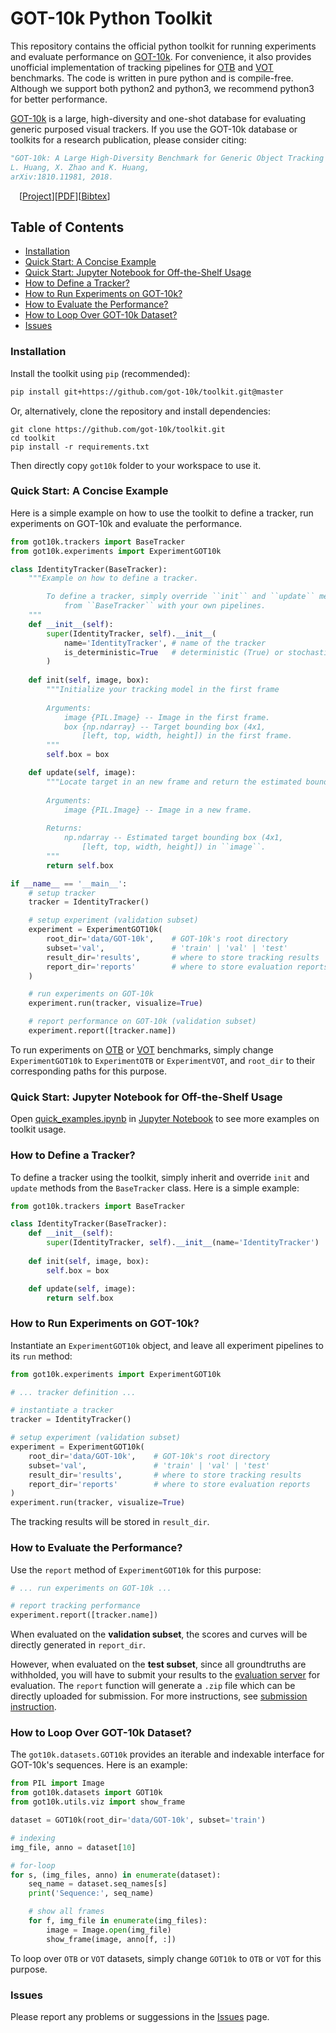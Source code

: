 # GOT-10k Python Toolkit

This repository contains the official python toolkit for running experiments and evaluate performance on [GOT-10k](http://aitestunion.com/got-10k). For convenience, it also provides unofficial implementation of tracking pipelines for [OTB](http://cvlab.hanyang.ac.kr/tracker_benchmark/index.html) and [VOT](http://votchallenge.net) benchmarks. The code is written in pure python and is compile-free. Although we support both python2 and python3, we recommend python3 for better performance.

[GOT-10k](http://aitestunion.com/got-10k) is a large, high-diversity and one-shot database for evaluating generic purposed visual trackers. If you use the GOT-10k database or toolkits for a research publication, please consider citing:

```Bibtex
"GOT-10k: A Large High-Diversity Benchmark for Generic Object Tracking in the Wild."
L. Huang, X. Zhao and K. Huang,
arXiv:1810.11981, 2018.
```

&emsp;\[[Project](http://aitestunion.com/got-10k)\]\[[PDF](https://arxiv.org/abs/1810.11981)\]\[[Bibtex](http://aitestunion.com/got-10k/bibtex)\]

## Table of Contents

* [Installation](#installation)
* [Quick Start: A Concise Example](#quick-start-a-concise-example)
* [Quick Start: Jupyter Notebook for Off-the-Shelf Usage](#quick-start-jupyter-notebook-for-off-the-shelf-usage)
* [How to Define a Tracker?](#how-to-define-a-tracker)
* [How to Run Experiments on GOT-10k?](#how-to-run-experiments-on-got-10k)
* [How to Evaluate the Performance?](#how-to-evaluate-the-performance)
* [How to Loop Over GOT-10k Dataset?](#how-to-loop-over-got-10k-dataset)
* [Issues](#issues)

### Installation

Install the toolkit using `pip` (recommended):

```bash
pip install git+https://github.com/got-10k/toolkit.git@master
```

Or, alternatively, clone the repository and install dependencies:

```
git clone https://github.com/got-10k/toolkit.git
cd toolkit
pip install -r requirements.txt
```

Then directly copy `got10k` folder to your workspace to use it.

### Quick Start: A Concise Example

Here is a simple example on how to use the toolkit to define a tracker, run experiments on GOT-10k and evaluate the performance.

```Python
from got10k.trackers import BaseTracker
from got10k.experiments import ExperimentGOT10k

class IdentityTracker(BaseTracker):
    """Example on how to define a tracker.

        To define a tracker, simply override ``init`` and ``update`` methods
            from ``BaseTracker`` with your own pipelines.
    """
    def __init__(self):
        super(IdentityTracker, self).__init__(
            name='IdentityTracker', # name of the tracker
            is_deterministic=True   # deterministic (True) or stochastic (False)
        )
    
    def init(self, image, box):
        """Initialize your tracking model in the first frame
        
        Arguments:
            image {PIL.Image} -- Image in the first frame.
            box {np.ndarray} -- Target bounding box (4x1,
                [left, top, width, height]) in the first frame.
        """
        self.box = box

    def update(self, image):
        """Locate target in an new frame and return the estimated bounding box.
        
        Arguments:
            image {PIL.Image} -- Image in a new frame.
        
        Returns:
            np.ndarray -- Estimated target bounding box (4x1,
                [left, top, width, height]) in ``image``.
        """
        return self.box

if __name__ == '__main__':
    # setup tracker
    tracker = IdentityTracker()

    # setup experiment (validation subset)
    experiment = ExperimentGOT10k(
        root_dir='data/GOT-10k',    # GOT-10k's root directory
        subset='val',               # 'train' | 'val' | 'test'
        result_dir='results',       # where to store tracking results
        report_dir='reports'        # where to store evaluation reports
    )

    # run experiments on GOT-10k
    experiment.run(tracker, visualize=True)

    # report performance on GOT-10k (validation subset)
    experiment.report([tracker.name])
```

To run experiments on [OTB](http://cvlab.hanyang.ac.kr/tracker_benchmark/index.html) or [VOT](http://votchallenge.net) benchmarks, simply change `ExperimentGOT10k` to `ExperimentOTB` or `ExperimentVOT`, and `root_dir` to their corresponding paths for this purpose.

### Quick Start: Jupyter Notebook for Off-the-Shelf Usage

Open [quick_examples.ipynb](https://github.com/got-10k/toolkit/tree/master/examples/quick_examples.ipynb) in [Jupyter Notebook](http://jupyter.org/) to see more examples on toolkit usage.

### How to Define a Tracker?

To define a tracker using the toolkit, simply inherit and override `init` and `update` methods from the `BaseTracker` class. Here is a simple example:

```Python
from got10k.trackers import BaseTracker

class IdentityTracker(BaseTracker):
    def __init__(self):
        super(IdentityTracker, self).__init__(name='IdentityTracker')
    
    def init(self, image, box):
        self.box = box

    def update(self, image):
        return self.box
```

### How to Run Experiments on GOT-10k?

Instantiate an `ExperimentGOT10k` object, and leave all experiment pipelines to its `run` method:

```Python
from got10k.experiments import ExperimentGOT10k

# ... tracker definition ...

# instantiate a tracker
tracker = IdentityTracker()

# setup experiment (validation subset)
experiment = ExperimentGOT10k(
    root_dir='data/GOT-10k',    # GOT-10k's root directory
    subset='val',               # 'train' | 'val' | 'test'
    result_dir='results',       # where to store tracking results
    report_dir='reports'        # where to store evaluation reports
)
experiment.run(tracker, visualize=True)
```

The tracking results will be stored in `result_dir`.

### How to Evaluate the Performance?

Use the `report` method of `ExperimentGOT10k` for this purpose:

```Python
# ... run experiments on GOT-10k ...

# report tracking performance
experiment.report([tracker.name])
```

When evaluated on the __validation subset__, the scores and curves will be directly generated in `report_dir`.

However, when evaluated on the __test subset__, since all groundtruths are withholded, you will have to submit your results to the [evaluation server](http://aitestunion.com/got-10k/submit_instructions) for evaluation. The `report` function will generate a `.zip` file which can be directly uploaded for submission. For more instructions, see [submission instruction](http://aitestunion.com/got-10k/submit_instructions).

### How to Loop Over GOT-10k Dataset?

The `got10k.datasets.GOT10k` provides an iterable and indexable interface for GOT-10k's sequences. Here is an example:

```Python
from PIL import Image
from got10k.datasets import GOT10k
from got10k.utils.viz import show_frame

dataset = GOT10k(root_dir='data/GOT-10k', subset='train')

# indexing
img_file, anno = dataset[10]

# for-loop
for s, (img_files, anno) in enumerate(dataset):
    seq_name = dataset.seq_names[s]
    print('Sequence:', seq_name)

    # show all frames
    for f, img_file in enumerate(img_files):
        image = Image.open(img_file)
        show_frame(image, anno[f, :])
```

To loop over `OTB` or `VOT` datasets, simply change `GOT10k` to `OTB` or `VOT` for this purpose.

### Issues

Please report any problems or suggessions in the [Issues](https://github.com/got-10k/toolkit/issues) page.
